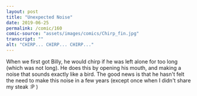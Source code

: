 ```yaml
---
layout: post
title: "Unexpected Noise"
date: 2019-06-25
permalink: /comic/160
comic-source: "assets/images/comics/Chirp_fin.jpg"
transcript: ""
alt: "CHIRP... CHIRP... CHIRP..."
---
```


When we first got Billy, he would chirp if he was left alone for too long (which was not long). He does this by opening his mouth, and making a noise that sounds exactly like a bird.  The good news is that he hasn't felt the need to make this noise in a few years (except once when I didn't share my steak :P )
